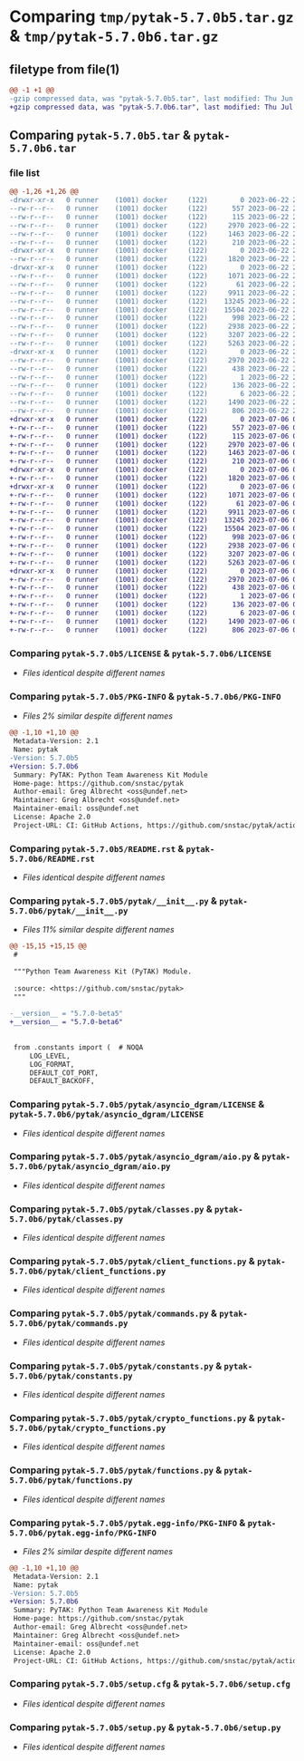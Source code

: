 # Comparing `tmp/pytak-5.7.0b5.tar.gz` & `tmp/pytak-5.7.0b6.tar.gz`

## filetype from file(1)

```diff
@@ -1 +1 @@
-gzip compressed data, was "pytak-5.7.0b5.tar", last modified: Thu Jun 22 23:09:56 2023, max compression
+gzip compressed data, was "pytak-5.7.0b6.tar", last modified: Thu Jul  6 04:25:26 2023, max compression
```

## Comparing `pytak-5.7.0b5.tar` & `pytak-5.7.0b6.tar`

### file list

```diff
@@ -1,26 +1,26 @@
-drwxr-xr-x   0 runner    (1001) docker     (122)        0 2023-06-22 23:09:56.574993 pytak-5.7.0b5/
--rw-r--r--   0 runner    (1001) docker     (122)      557 2023-06-22 23:09:46.000000 pytak-5.7.0b5/LICENSE
--rw-r--r--   0 runner    (1001) docker     (122)      115 2023-06-22 23:09:46.000000 pytak-5.7.0b5/MANIFEST.in
--rw-r--r--   0 runner    (1001) docker     (122)     2970 2023-06-22 23:09:56.574993 pytak-5.7.0b5/PKG-INFO
--rw-r--r--   0 runner    (1001) docker     (122)     1463 2023-06-22 23:09:46.000000 pytak-5.7.0b5/README.rst
--rw-r--r--   0 runner    (1001) docker     (122)      210 2023-06-22 23:09:46.000000 pytak-5.7.0b5/pyproject.toml
-drwxr-xr-x   0 runner    (1001) docker     (122)        0 2023-06-22 23:09:56.566993 pytak-5.7.0b5/pytak/
--rw-r--r--   0 runner    (1001) docker     (122)     1820 2023-06-22 23:09:46.000000 pytak-5.7.0b5/pytak/__init__.py
-drwxr-xr-x   0 runner    (1001) docker     (122)        0 2023-06-22 23:09:56.570993 pytak-5.7.0b5/pytak/asyncio_dgram/
--rw-r--r--   0 runner    (1001) docker     (122)     1071 2023-06-22 23:09:46.000000 pytak-5.7.0b5/pytak/asyncio_dgram/LICENSE
--rw-r--r--   0 runner    (1001) docker     (122)       61 2023-06-22 23:09:46.000000 pytak-5.7.0b5/pytak/asyncio_dgram/__init__.py
--rw-r--r--   0 runner    (1001) docker     (122)     9911 2023-06-22 23:09:46.000000 pytak-5.7.0b5/pytak/asyncio_dgram/aio.py
--rw-r--r--   0 runner    (1001) docker     (122)    13245 2023-06-22 23:09:46.000000 pytak-5.7.0b5/pytak/classes.py
--rw-r--r--   0 runner    (1001) docker     (122)    15504 2023-06-22 23:09:46.000000 pytak-5.7.0b5/pytak/client_functions.py
--rw-r--r--   0 runner    (1001) docker     (122)      998 2023-06-22 23:09:46.000000 pytak-5.7.0b5/pytak/commands.py
--rw-r--r--   0 runner    (1001) docker     (122)     2938 2023-06-22 23:09:46.000000 pytak-5.7.0b5/pytak/constants.py
--rw-r--r--   0 runner    (1001) docker     (122)     3207 2023-06-22 23:09:46.000000 pytak-5.7.0b5/pytak/crypto_functions.py
--rw-r--r--   0 runner    (1001) docker     (122)     5263 2023-06-22 23:09:46.000000 pytak-5.7.0b5/pytak/functions.py
-drwxr-xr-x   0 runner    (1001) docker     (122)        0 2023-06-22 23:09:56.570993 pytak-5.7.0b5/pytak.egg-info/
--rw-r--r--   0 runner    (1001) docker     (122)     2970 2023-06-22 23:09:56.000000 pytak-5.7.0b5/pytak.egg-info/PKG-INFO
--rw-r--r--   0 runner    (1001) docker     (122)      438 2023-06-22 23:09:56.000000 pytak-5.7.0b5/pytak.egg-info/SOURCES.txt
--rw-r--r--   0 runner    (1001) docker     (122)        1 2023-06-22 23:09:56.000000 pytak-5.7.0b5/pytak.egg-info/dependency_links.txt
--rw-r--r--   0 runner    (1001) docker     (122)      136 2023-06-22 23:09:56.000000 pytak-5.7.0b5/pytak.egg-info/requires.txt
--rw-r--r--   0 runner    (1001) docker     (122)        6 2023-06-22 23:09:56.000000 pytak-5.7.0b5/pytak.egg-info/top_level.txt
--rw-r--r--   0 runner    (1001) docker     (122)     1490 2023-06-22 23:09:56.574993 pytak-5.7.0b5/setup.cfg
--rw-r--r--   0 runner    (1001) docker     (122)      806 2023-06-22 23:09:46.000000 pytak-5.7.0b5/setup.py
+drwxr-xr-x   0 runner    (1001) docker     (122)        0 2023-07-06 04:25:26.770093 pytak-5.7.0b6/
+-rw-r--r--   0 runner    (1001) docker     (122)      557 2023-07-06 04:25:16.000000 pytak-5.7.0b6/LICENSE
+-rw-r--r--   0 runner    (1001) docker     (122)      115 2023-07-06 04:25:16.000000 pytak-5.7.0b6/MANIFEST.in
+-rw-r--r--   0 runner    (1001) docker     (122)     2970 2023-07-06 04:25:26.770093 pytak-5.7.0b6/PKG-INFO
+-rw-r--r--   0 runner    (1001) docker     (122)     1463 2023-07-06 04:25:16.000000 pytak-5.7.0b6/README.rst
+-rw-r--r--   0 runner    (1001) docker     (122)      210 2023-07-06 04:25:16.000000 pytak-5.7.0b6/pyproject.toml
+drwxr-xr-x   0 runner    (1001) docker     (122)        0 2023-07-06 04:25:26.770093 pytak-5.7.0b6/pytak/
+-rw-r--r--   0 runner    (1001) docker     (122)     1820 2023-07-06 04:25:16.000000 pytak-5.7.0b6/pytak/__init__.py
+drwxr-xr-x   0 runner    (1001) docker     (122)        0 2023-07-06 04:25:26.770093 pytak-5.7.0b6/pytak/asyncio_dgram/
+-rw-r--r--   0 runner    (1001) docker     (122)     1071 2023-07-06 04:25:16.000000 pytak-5.7.0b6/pytak/asyncio_dgram/LICENSE
+-rw-r--r--   0 runner    (1001) docker     (122)       61 2023-07-06 04:25:16.000000 pytak-5.7.0b6/pytak/asyncio_dgram/__init__.py
+-rw-r--r--   0 runner    (1001) docker     (122)     9911 2023-07-06 04:25:16.000000 pytak-5.7.0b6/pytak/asyncio_dgram/aio.py
+-rw-r--r--   0 runner    (1001) docker     (122)    13245 2023-07-06 04:25:16.000000 pytak-5.7.0b6/pytak/classes.py
+-rw-r--r--   0 runner    (1001) docker     (122)    15504 2023-07-06 04:25:16.000000 pytak-5.7.0b6/pytak/client_functions.py
+-rw-r--r--   0 runner    (1001) docker     (122)      998 2023-07-06 04:25:16.000000 pytak-5.7.0b6/pytak/commands.py
+-rw-r--r--   0 runner    (1001) docker     (122)     2938 2023-07-06 04:25:16.000000 pytak-5.7.0b6/pytak/constants.py
+-rw-r--r--   0 runner    (1001) docker     (122)     3207 2023-07-06 04:25:16.000000 pytak-5.7.0b6/pytak/crypto_functions.py
+-rw-r--r--   0 runner    (1001) docker     (122)     5263 2023-07-06 04:25:16.000000 pytak-5.7.0b6/pytak/functions.py
+drwxr-xr-x   0 runner    (1001) docker     (122)        0 2023-07-06 04:25:26.770093 pytak-5.7.0b6/pytak.egg-info/
+-rw-r--r--   0 runner    (1001) docker     (122)     2970 2023-07-06 04:25:26.000000 pytak-5.7.0b6/pytak.egg-info/PKG-INFO
+-rw-r--r--   0 runner    (1001) docker     (122)      438 2023-07-06 04:25:26.000000 pytak-5.7.0b6/pytak.egg-info/SOURCES.txt
+-rw-r--r--   0 runner    (1001) docker     (122)        1 2023-07-06 04:25:26.000000 pytak-5.7.0b6/pytak.egg-info/dependency_links.txt
+-rw-r--r--   0 runner    (1001) docker     (122)      136 2023-07-06 04:25:26.000000 pytak-5.7.0b6/pytak.egg-info/requires.txt
+-rw-r--r--   0 runner    (1001) docker     (122)        6 2023-07-06 04:25:26.000000 pytak-5.7.0b6/pytak.egg-info/top_level.txt
+-rw-r--r--   0 runner    (1001) docker     (122)     1490 2023-07-06 04:25:26.770093 pytak-5.7.0b6/setup.cfg
+-rw-r--r--   0 runner    (1001) docker     (122)      806 2023-07-06 04:25:16.000000 pytak-5.7.0b6/setup.py
```

### Comparing `pytak-5.7.0b5/LICENSE` & `pytak-5.7.0b6/LICENSE`

 * *Files identical despite different names*

### Comparing `pytak-5.7.0b5/PKG-INFO` & `pytak-5.7.0b6/PKG-INFO`

 * *Files 2% similar despite different names*

```diff
@@ -1,10 +1,10 @@
 Metadata-Version: 2.1
 Name: pytak
-Version: 5.7.0b5
+Version: 5.7.0b6
 Summary: PyTAK: Python Team Awareness Kit Module
 Home-page: https://github.com/snstac/pytak
 Author-email: Greg Albrecht <oss@undef.net>
 Maintainer: Greg Albrecht <oss@undef.net>
 Maintainer-email: oss@undef.net
 License: Apache 2.0
 Project-URL: CI: GitHub Actions, https://github.com/snstac/pytak/actions
```

### Comparing `pytak-5.7.0b5/README.rst` & `pytak-5.7.0b6/README.rst`

 * *Files identical despite different names*

### Comparing `pytak-5.7.0b5/pytak/__init__.py` & `pytak-5.7.0b6/pytak/__init__.py`

 * *Files 11% similar despite different names*

```diff
@@ -15,15 +15,15 @@
 #
 
 """Python Team Awareness Kit (PyTAK) Module.
 
 :source: <https://github.com/snstac/pytak>
 """
 
-__version__ = "5.7.0-beta5"
+__version__ = "5.7.0-beta6"
 
 
 from .constants import (  # NOQA
     LOG_LEVEL,
     LOG_FORMAT,
     DEFAULT_COT_PORT,
     DEFAULT_BACKOFF,
```

### Comparing `pytak-5.7.0b5/pytak/asyncio_dgram/LICENSE` & `pytak-5.7.0b6/pytak/asyncio_dgram/LICENSE`

 * *Files identical despite different names*

### Comparing `pytak-5.7.0b5/pytak/asyncio_dgram/aio.py` & `pytak-5.7.0b6/pytak/asyncio_dgram/aio.py`

 * *Files identical despite different names*

### Comparing `pytak-5.7.0b5/pytak/classes.py` & `pytak-5.7.0b6/pytak/classes.py`

 * *Files identical despite different names*

### Comparing `pytak-5.7.0b5/pytak/client_functions.py` & `pytak-5.7.0b6/pytak/client_functions.py`

 * *Files identical despite different names*

### Comparing `pytak-5.7.0b5/pytak/commands.py` & `pytak-5.7.0b6/pytak/commands.py`

 * *Files identical despite different names*

### Comparing `pytak-5.7.0b5/pytak/constants.py` & `pytak-5.7.0b6/pytak/constants.py`

 * *Files identical despite different names*

### Comparing `pytak-5.7.0b5/pytak/crypto_functions.py` & `pytak-5.7.0b6/pytak/crypto_functions.py`

 * *Files identical despite different names*

### Comparing `pytak-5.7.0b5/pytak/functions.py` & `pytak-5.7.0b6/pytak/functions.py`

 * *Files identical despite different names*

### Comparing `pytak-5.7.0b5/pytak.egg-info/PKG-INFO` & `pytak-5.7.0b6/pytak.egg-info/PKG-INFO`

 * *Files 2% similar despite different names*

```diff
@@ -1,10 +1,10 @@
 Metadata-Version: 2.1
 Name: pytak
-Version: 5.7.0b5
+Version: 5.7.0b6
 Summary: PyTAK: Python Team Awareness Kit Module
 Home-page: https://github.com/snstac/pytak
 Author-email: Greg Albrecht <oss@undef.net>
 Maintainer: Greg Albrecht <oss@undef.net>
 Maintainer-email: oss@undef.net
 License: Apache 2.0
 Project-URL: CI: GitHub Actions, https://github.com/snstac/pytak/actions
```

### Comparing `pytak-5.7.0b5/setup.cfg` & `pytak-5.7.0b6/setup.cfg`

 * *Files identical despite different names*

### Comparing `pytak-5.7.0b5/setup.py` & `pytak-5.7.0b6/setup.py`

 * *Files identical despite different names*

